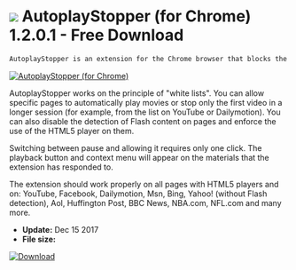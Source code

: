 # ![](https://cdn.softexe.net/static/icon/b/autoplaystopper-dla-chrome-10728.png) AutoplayStopper (for Chrome) 1.2.0.1 - Free Download

```sh
AutoplayStopper is an extension for the Chrome browser that blocks the automatic playback of ads and video content in Flash and HTML5. Previously it was developed as FlashStopper for Firefox.
```
[![AutoplayStopper (for Chrome)](https:https://tse3.mm.bing.net/th?id=OIP.1Z7aiXaCSeYF_bf57T_hxgHaE8&pid=Api)](https://softexe.net/win/internet/browser-add-ons/autoplaystopper-for-chrome:pRgbh.html)

AutoplayStopper works on the principle of "white lists". You can allow specific pages to automatically play movies or stop only the first video in a longer session (for example, from the list on YouTube or Dailymotion). You can also disable the detection of Flash content on pages and enforce the use of the HTML5 player on them. 
 
 
 Switching between pause and allowing it requires only one click. The playback button and context menu will appear on the materials that the extension has responded to.
 
 The extension should work properly on all pages with HTML5 players and on: YouTube, Facebook, Dailymotion, Msn, Bing, Yahoo! (without Flash detection), Aol, Huffington Post, BBC News, NBA.com, NFL.com and many more.


- **Update:** Dec 15 2017
- **File size:** 

[![Download](https://cdn.softexe.net/static/img/download.png)](https://softexe.net/win/internet/browser-add-ons/autoplaystopper-for-chrome:pRgbh.html)

